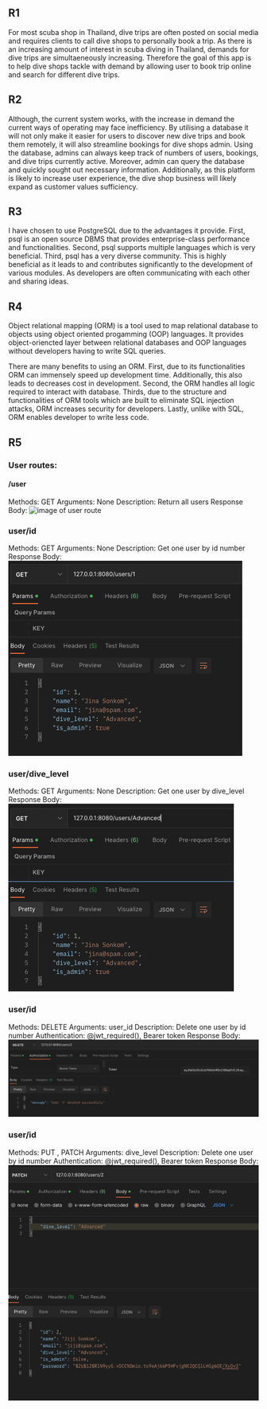 ## R1
For most scuba shop in Thailand, dive trips are often posted on social media and requires clients to call dive shops to personally book a trip. As there is an increasing amount of interest in scuba diving in Thailand, demands for dive trips are simultaeneously increasing. Therefore the goal of this app is to help dive shops tackle with demand by allowing user to book trip online and search for different dive trips.

## R2
Although, the current system works, with the increase in demand the current ways of operating may face inefficiency. By utilising a database it will not only make it easier for users to discover new dive trips and book them remotely, it will also streamline bookings for dive shops admin. Using the database, admins can always keep track of numbers of users, bookings, and dive trips currently active. Moreover, admin can query the database and quickly sought out necessary information. Additionally, as this platform is likely to increase user experience, the dive shop business will likely expand as customer values sufficiency.

## R3
I have chosen to use PostgreSQL due to the advantages it provide. First, psql is an open source DBMS that provides enterprise-class performance and functionalities. Second, psql supports multiple languages which is very beneficial. Third, psql has a very diverse community. This is highly beneficial as it leads to and contributes significantly to the development of various modules. As developers are often communicating with each other and sharing ideas.

## R4
Object relational mapping (ORM) is a tool used to map relational database to objects using object oriented progamming (OOP) languages. It provides object-oriencted layer between relational databases and OOP languages without developers having to write SQL queries.

There are many benefits to using an ORM. First, due to its functionalities ORM can immensely speed up development time. Additionally, this also leads to decreases cost in development. Second, the ORM handles all logic required to interact with database. Thirds, due to the structure and functionalities of ORM tools which are built to eliminate SQL injection attacks, ORM increases security for developers. Lastly, unlike with SQL, ORM enables developer to write less code.

## R5
### User routes:
#### /user
Methods: GET
Arguments: None
Description: Return all users
Response Body:
![image of user route](resources/user.png)

### user/id
Methods: GET
Arguments: None
Description: Get one user by id number
Response Body:
![image of user route](resources/user:1.png)

### user/dive_level
Methods: GET
Arguments: None
Description: Get one user by dive_level
Response Body:
![image of user route](resources/user:dive_level.png)

### user/id
Methods: DELETE
Arguments: user_id
Description: Delete one user by id number
Authentication: @jwt_required(), Bearer token
Response Body:
![image of user route](resources/user(delete).png)

### user/id
Methods: PUT , PATCH
Arguments: dive_level
Description: Delete one user by id number
Authentication: @jwt_required(), Bearer token
Response Body:
![image of user route](resources/user(patch).png)